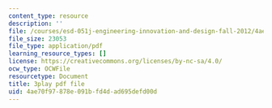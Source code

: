 ```yaml
---
content_type: resource
description: ''
file: /courses/esd-051j-engineering-innovation-and-design-fall-2012/4ae70f97878e091bfd4dad695defd00d_CzBufqJ5kME.pdf
file_size: 23053
file_type: application/pdf
learning_resource_types: []
license: https://creativecommons.org/licenses/by-nc-sa/4.0/
ocw_type: OCWFile
resourcetype: Document
title: 3play pdf file
uid: 4ae70f97-878e-091b-fd4d-ad695defd00d
---
```

